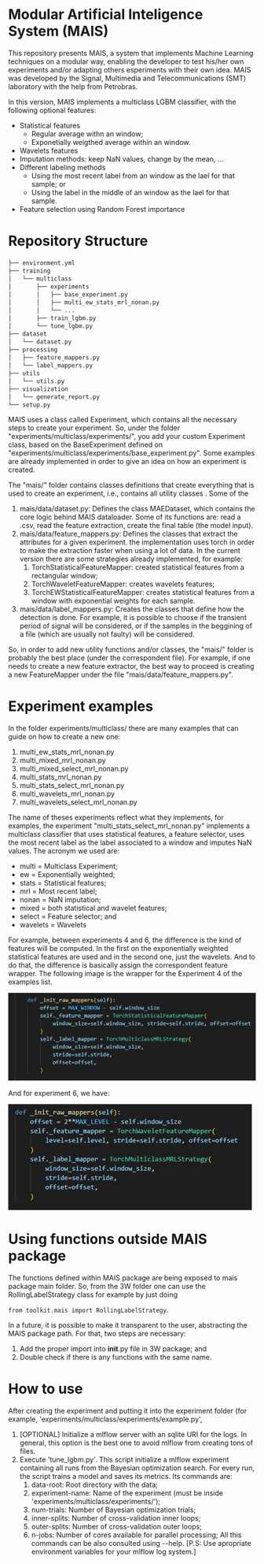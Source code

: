 # Modular Artificial Inteligence System (MAIS)

This repository presents MAIS, a system that implements Machine Learning techniques on a modular way, enabling the developer to test his/her own experiments and/or adapting others esperiments with their own idea. MAIS was developed by the Signal, Multimedia and Telecommunications (SMT) laboratory with the help from Petrobras.

In this version, MAIS implements a multiclass LGBM classifier, with the following optional features:

* Statistical features
  * Regular average withn an window;
  * Exponetially weigthed average within an window.
* Wavelets features
* Imputation methods: keep NaN values, change by the mean, ...
* Different labeling methods
  * Using the most recent label from an window as the lael for that sample; or
  * Using the label in the middle of an window as the lael for that sample.
* Feature selection using Random Forest importance

# Repository Structure

```
├── environment.yml
├── training
│   └── multiclass
│       ├── experiments
│       │   ├── base_experiment.py
│       │   ├── multi_ew_stats_mrl_nonan.py
│       │   └── ...
│       ├── train_lgbm.py
│       └── tune_lgbm.py
├── dataset
│   └── dataset.py
├── processing
│   ├── feature_mappers.py
│   └── label_mappers.py
├── utils
│   └── utils.py
├── visualization
│   └── generate_report.py
└── setup.py
```
MAIS uses a class called Experiment, which contains all the necessary steps to create your experiment. So, under the folder "experiments/multiclass/experiments/", you add your custom Experiment class, based on the BaseExperiment defined on "experiments/multiclass/experiments/base_experiment.py". Some examples are already implemented in order to give an idea on how an experiment is created.

The "mais/" folder contains classes definitions that create everything that is used to create an experiment, i.e., contains all utility classes . Some of the 

  1. mais/data/dataset.py: Defines the class MAEDataset, which contains the core logic behind MAIS dataloader. Some of its functions are: read a .csv, read the feature extraction, create the final table (the model input).
  2. mais/data/feature\_mappers.py: Defines the classes that extract the attributes for a given experiment. the implementation uses torch in order to make the extraction faster when using a lot of data. In the current version there are some strategies already implemented, for example: 
     1. TorchStatisticalFeatureMapper: created statistical features from a rectangular window;
     2. TorchWaveletFeatureMapper: creates wavelets features;
     3. TorchEWStatisticalFeatureMapper: creates statistical features from a window with exponential weights for each sample.
  3. mais/data/label\_mappers.py: Creates the classes that define how the detection is done. For example, it is possible to choose if the transient period of signal will be considered, or if the samples in the beggining of a file (which are usually not faulty) will be considered.

  So, in order to add new utility functions and/or classes, the "mais/" folder is probably the best place (under the correspondent file). For example, if one needs to create a new feature extractor, the best way to proceed is creating a new FeatureMapper under the file "mais/data/feature\_mappers.py".

# Experiment examples

In the folder experiments/multiclass/ there are many examples that can guide on how to create a new one:
1. multi_ew_stats_mrl_nonan.py
2. multi_mixed_mrl_nonan.py
3. multi_mixed_select_mrl_nonan.py
4. multi_stats_mrl_nonan.py
5. multi_stats_select_mrl_nonan.py
6. multi_wavelets_mrl_nonan.py
7. multi_wavelets_select_mrl_nonan.py

The name of theses experiments reflect what they implements, for examples, the experiment "multi_stats_select_mrl_nonan.py" implements a multiclass classifier that uses statistical features, a feature selector, uses the most recent label as the label associated to a window and imputes NaN values. The acronym we used are:

* multi = Multiclass Experiment;
* ew = Exponentially weighted;
* stats = Statistical features;
* mrl = Most recent label;
* nonan = NaN imputation;
* mixed = both statistical and wavelet features; 
* select = Feature selector; and
* wavelets = Wavelets

For example, between experiments 4 and 6, the difference is the kind of features will be computed. In the first on the exponentially weighted statistical features are used and in the second one, just the wavelets. And to do that, the difference is basically assign the correspondent feature wrapper. The following image is the wrapper for the Experiment 4 of the examples list.

![Statistical Wrapper](images/README/stats.jpg "Statistical features wrapper")

And for experiment 6, we have:

![Wavelets Wrapper](images/README/wavelets.jpg "Wavelets features wrapper")

# Using functions outside MAIS package

The functions defined within MAIS package are being exposed to mais package main folder. So, from the 3W folder one can use the RollingLabelStrategy class for example by just doing

`from toolkit.mais import RollingLabelStrategy`.

In a future, it is possible to make it transparent to the user, abstracting the MAIS package path. For that, two steps are necessary:

1. Add the proper import into __init__.py file in 3W package; and
2. Double check if there is any functions with the same name.

# How to use

After creating the experiment and putting it into the experiment folder (for example, 'experiments/multiclass/experiments/example.py', 

  1. [OPTIONAL] Initialize a mlflow server with an sqlite URI for the logs. In general, this option is the best one to avoid mlflow from creating tons of files.
  2. Execute 'tune\_lgbm.py'. This script initialize a mlflow experiment containing all runs from the Bayesian optimization search. For every run, the script trains a model and saves its metrics. Its commands are:
     1. data-root: Root directory with the data;
     2. experiment-name: Name of the experiment (must be inside 'experiments/multiclass/experiments/');
     3. num-trials: Number of Bayesian optimization trials;
     4. inner-splits: Number of cross-validation inner loops;
     5. outer-splits: Number of cross-validation outer loops;
     6. n-jobs: Number of cores available for parallel processing;
  All this commands can be also consulted using --help. [P.S: Use apropriate environment variables for your mlflow log system.]